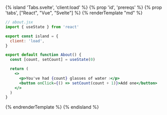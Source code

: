 {% island 'Tabs.svelte', 'client:load' %}
{% prop 'id', 'prereqs' %}
{% prop 'tabs', ["React", "Vue", "Svelte"] %}
{% renderTemplate "md" %}
<section>

```jsx
// about.jsx
import { useState } from 'react'

export const island = {
  client: 'load',
}

export default function About() {
  const [count, setCount] = useState(0)

  return (
    <>
      <p>You've had {count} glasses of water 💧</p>
      <button onClick={() => setCount(count + 1)}>Add one</button>
    </>
  )
}
```
</section>
<section hidden>

```html
<!--about.vue-->
<template>
  <p>You've had {{ count }} glasses of water 💧</p>
  <button @click="add()">Add one</button>
</template>

<script>
import { ref } from "vue";
export default {
  island: {
    client: 'load',
  },
  setup() {
    const count = ref(0);
    const add = () => (count.value = count.value + 1);
    return { count, add };
  },
};
</script>
```
</section>
<section hidden>

```html
<!--about.svelte-->
<script context="module">
  export const island = {
    client: 'load',
  }
</script>

<script>
  let count = 0;

  function add() {
    count += 1;
  }
</script>

<p>You've had {count} glasses of water 💧</p>
<button on:click={add}>Add one</button>
```
</section>

{% endrenderTemplate %}
{% endisland %}
